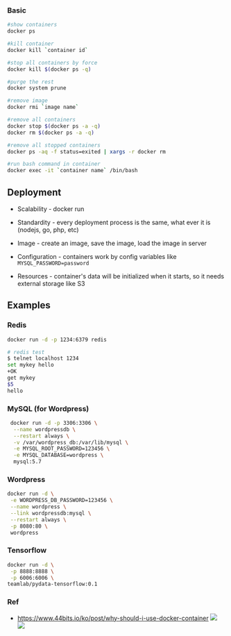 ### Basic

```bash
#show containers
docker ps

#kill container
docker kill `container id`

#stop all containers by force
docker kill $(docker ps -q)

#purge the rest
docker system prune

#remove image
docker rmi `image name`

#remove all containers
docker stop $(docker ps -a -q)
docker rm $(docker ps -a -q)

#remove all stopped containers
docker ps -aq -f status=exited | xargs -r docker rm 

#run bash command in container
docker exec -it `container name` /bin/bash
```



## Deployment
- Scalability - docker run

- Standardity - every deployment process is the same, what ever it is (nodejs, go, php, etc) 

- Image - create an image, save the image, load the image in server

- Configuration - containers work by config variables like `MYSQL_PASSWORD=password` 

- Resources - container's data will be initialized when it starts, so it needs external storage like S3


## Examples

### Redis

```bash
docker run -d -p 1234:6379 redis

# redis test
$ telnet localhost 1234
set mykey hello
+OK
get mykey
$5
hello
```



### MySQL (for Wordpress)

```bash
 docker run -d -p 3306:3306 \
  --name wordpressdb \
  --restart always \
  -v /var/wordpress_db:/var/lib/mysql \
  -e MYSQL_ROOT_PASSWORD=123456 \
  -e MYSQL_DATABASE=wordpress \
  mysql:5.7
```

### Wordpress

```bash
docker run -d \
 -e WORDPRESS_DB_PASSWORD=123456 \
 --name wordpress \
 --link wordpressdb:mysql \
 --restart always \
 -p 8080:80 \
 wordpress
```

### Tensorflow

```bash
docker run -d \
 -p 8888:8888 \
 -p 6006:6006 \
teamlab/pydata-tensorflow:0.1
```


### Ref
- https://www.44bits.io/ko/post/why-should-i-use-docker-container
 ![](https://static.hubtee.com/files/cdf/cdf3ae0a6ca574c036ba35e3957f100d7d77bb6e4eed91ccb065838441188266.m.png)
 ![](https://static.hubtee.com/files/548/54855bc2f1cbd3143832027cbbe7e651cee964e8ac83a9d86e93b75c06bccb06.m.png)
 

